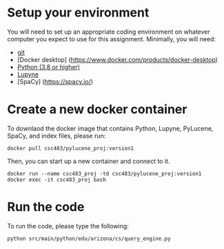 # Setup your environment

You will need to set up an appropriate coding environment on whatever computer
you expect to use for this assignment.
Minimally, you will need:
 
* [git](https://git-scm.com/downloads/)
* [Docker desktop] (https://www.docker.com/products/docker-desktop)
* [Python (3.8 or higher)](https://www.python.org/)
* [Lupyne](https://pypi.org/project/lupyne/)
* [SpaCy] (https://spacy.io/) 


# Create a new docker container

To downlaod the docker image that contains Python, Lupyne, PyLucene, SpaCy, and index files, please run: 
```
docker pull csc483/pylucene_proj:version1
```
Then, you can start up a new container and connect to it.
```
docker run --name csc483_proj -td csc483/pylucene_proj:version1
docker exec -it csc483_proj bash
```

# Run the code

To run the code, please type the following:
```
python src/main/python/edu/arizona/cs/query_engine.py
```
